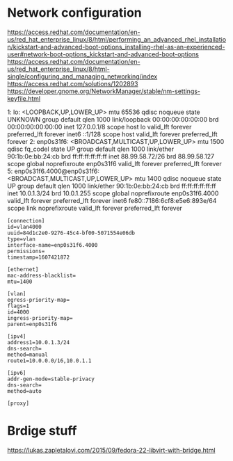 # Network configuration

https://access.redhat.com/documentation/en-us/red_hat_enterprise_linux/8/html/performing_an_advanced_rhel_installation/kickstart-and-advanced-boot-options_installing-rhel-as-an-experienced-user#network-boot-options_kickstart-and-advanced-boot-options
https://access.redhat.com/documentation/en-us/red_hat_enterprise_linux/8/html-single/configuring_and_managing_networking/index
https://access.redhat.com/solutions/1202893
https://developer.gnome.org/NetworkManager/stable/nm-settings-keyfile.html


1: lo: <LOOPBACK,UP,LOWER_UP> mtu 65536 qdisc noqueue state UNKNOWN group default qlen 1000
    link/loopback 00:00:00:00:00:00 brd 00:00:00:00:00:00
    inet 127.0.0.1/8 scope host lo
       valid_lft forever preferred_lft forever
    inet6 ::1/128 scope host
       valid_lft forever preferred_lft forever
2: enp0s31f6: <BROADCAST,MULTICAST,UP,LOWER_UP> mtu 1500 qdisc fq_codel state UP group default qlen 1000
    link/ether 90:1b:0e:bb:24:cb brd ff:ff:ff:ff:ff:ff
    inet 88.99.58.72/26 brd 88.99.58.127 scope global noprefixroute enp0s31f6
       valid_lft forever preferred_lft forever
5: enp0s31f6.4000@enp0s31f6: <BROADCAST,MULTICAST,UP,LOWER_UP> mtu 1400 qdisc noqueue state UP group default qlen 1000
    link/ether 90:1b:0e:bb:24:cb brd ff:ff:ff:ff:ff:ff
    inet 10.0.1.3/24 brd 10.0.1.255 scope global noprefixroute enp0s31f6.4000
       valid_lft forever preferred_lft forever
    inet6 fe80::7186:6cf8:e5e6:893e/64 scope link noprefixroute
       valid_lft forever preferred_lft forever

```
[connection]
id=vlan4000
uuid=84d1c2e0-9276-45c4-bf00-5071554e06db
type=vlan
interface-name=enp0s31f6.4000
permissions=
timestamp=1607421872

[ethernet]
mac-address-blacklist=
mtu=1400

[vlan]
egress-priority-map=
flags=1
id=4000
ingress-priority-map=
parent=enp0s31f6

[ipv4]
address1=10.0.1.3/24
dns-search=
method=manual
route1=10.0.0.0/16,10.0.1.1

[ipv6]
addr-gen-mode=stable-privacy
dns-search=
method=auto

[proxy]
```




# Brdige stuff

https://lukas.zapletalovi.com/2015/09/fedora-22-libvirt-with-bridge.html
